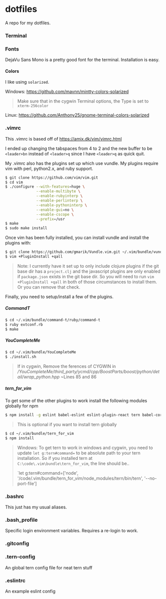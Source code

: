 # dotfiles
A repo for my dotfiles.

### Terminal

### Fonts
DejaVu Sans Mono is a pretty good font for the terminal. Installation is easy.

#### Colors
I like using `solarized`.

Windows: https://github.com/mavnn/mintty-colors-solarized

> Make sure that in the cygwin Terminal options, the Type is set to `xterm-256color`

Linux: https://github.com/Anthony25/gnome-terminal-colors-solarized

### .vimrc
This .vimrc is based off of https://amix.dk/vim/vimrc.html

I ended up changing the tabspaces from 4 to 2 and the new buffer to be `<leader>bn` instead of `<leader>q` since I have `<leader>q` as quick quit.

My .vimrc also has the plugins set up which use vundle. My plugins require vim with perl, python2.x, and ruby support.

```bash
$ git clone https://github.com/vim/vim.git
$ cd vim
$ ./configure --with-features=huge \
              --enable-multibyte \
              --enable-rubyinterp \
              --enable-perlinterp \
              --enable-pythoninterp \
              --enable-gui=no \
              --enable-cscope \
              --prefix=/usr
$ make 
$ sudo make install
```

Once vim has been fully installed, you can install vundle and install the plugins with:

```bash
$ git clone https://github.com/gmarik/Vundle.vim.git ~/.vim/bundle/vundle && \
$ vim +PluginInstall +qall
```

> Note: I currently have it set up to only include clojure plugins if the git base dir has a `project.clj` and
> the javascript plugins are only enabled if `package.json` exists in the git base dir. So you will need to run
> `vim +PluginInstall +qall` in both of those circumstances to install them. Or you can remove that check.

Finally, you need to setup/install a few of the plugins.

##### CommandT

```bash
$ cd ~/.vim/bundle/command-t/ruby/command-t
$ ruby extconf.rb
$ make
```

##### YouCompleteMe

```bash
$ cd ~/.vim/bundle/YouCompleteMe
$ ./install.sh
```

> If in cygwin, Remove the ferences of CYGWIN in _/YouCompleteMe/third_party/ycmd/cpp/BoostParts/boost/python/detail/wrap_python.hpp_
> ~Lines 85 and 86

##### tern_for_vim

To get some of the other plugins to work install the following modules globally for npm

```bash
$ npm install -g eslint babel-eslint eslint-plugin-react tern babel-core gulp
```

> This is optional if you want to install tern globally

```bash
$ cd ~/.vim/bundle/tern_for_vim
$ npm install
```

> Windows: To get tern to work in windows and cygwin, you need to update `let g:tern#command=` to be absolute
> path to your tern installation. So if you installed tern at `C:\code\.vim\bundle\tern_for_vim`, the line should be..
> 
> `let g:tern#command=['node', '/code/.vim/bundle/tern_for_vim/node_modules/tern/bin/tern', '--no-port-file']


### .bashrc
This just has my usual aliases.

### .bash_profile
Specific login environment variables. Requires a re-login to work.


### .gitconfig


### .tern-config
An global tern config file for neat tern stuff


### .eslintrc
An example eslint config
